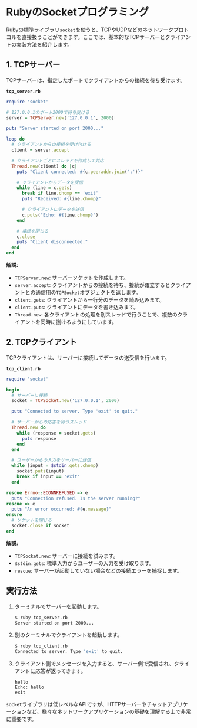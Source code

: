 # RubyのSocketプログラミング

Rubyの標準ライブラリ`socket`を使うと、TCPやUDPなどのネットワークプロトコルを直接扱うことができます。ここでは、基本的なTCPサーバーとクライアントの実装方法を紹介します。

## 1. TCPサーバー

TCPサーバーは、指定したポートでクライアントからの接続を待ち受けます。

**`tcp_server.rb`**
```ruby
require 'socket'

# 127.0.0.1のポート2000で待ち受ける
server = TCPServer.new('127.0.0.1', 2000)

puts "Server started on port 2000..."

loop do
  # クライアントからの接続を受け付ける
  client = server.accept

  # クライアントごとにスレッドを作成して対応
  Thread.new(client) do |c|
    puts "Client connected: #{c.peeraddr.join(':')}"

    # クライアントからデータを受信
    while (line = c.gets)
      break if line.chomp == 'exit'
      puts "Received: #{line.chomp}"

      # クライアントにデータを送信
      c.puts("Echo: #{line.chomp}")
    end

    # 接続を閉じる
    c.close
    puts "Client disconnected."
  end
end
```

**解説:**
- `TCPServer.new`: サーバーソケットを作成します。
- `server.accept`: クライアントからの接続を待ち、接続が確立するとクライアントとの通信用の`TCPSocket`オブジェクトを返します。
- `client.gets`: クライアントから一行分のデータを読み込みます。
- `client.puts`: クライアントにデータを書き込みます。
- `Thread.new`: 各クライアントの処理を別スレッドで行うことで、複数のクライアントを同時に捌けるようにしています。

## 2. TCPクライアント

TCPクライアントは、サーバーに接続してデータの送受信を行います。

**`tcp_client.rb`**
```ruby
require 'socket'

begin
  # サーバーに接続
  socket = TCPSocket.new('127.0.0.1', 2000)

  puts "Connected to server. Type 'exit' to quit."

  # サーバーからの応答を待つスレッド
  Thread.new do
    while (response = socket.gets)
      puts response
    end
  end

  # ユーザーからの入力をサーバーに送信
  while (input = $stdin.gets.chomp)
    socket.puts(input)
    break if input == 'exit'
  end

rescue Errno::ECONNREFUSED => e
  puts "Connection refused. Is the server running?"
rescue => e
  puts "An error occurred: #{e.message}"
ensure
  # ソケットを閉じる
  socket.close if socket
end
```

**解説:**
- `TCPSocket.new`: サーバーに接続を試みます。
- `$stdin.gets`: 標準入力からユーザーの入力を受け取ります。
- `rescue`: サーバーが起動していない場合などの接続エラーを捕捉します。

## 実行方法

1. ターミナルでサーバーを起動します。
   ```bash
   $ ruby tcp_server.rb
   Server started on port 2000...
   ```

2. 別のターミナルでクライアントを起動します。
   ```bash
   $ ruby tcp_client.rb
   Connected to server. Type 'exit' to quit.
   ```

3. クライアント側でメッセージを入力すると、サーバー側で受信され、クライアントに応答が返ってきます。
   ```
   hello
   Echo: hello
   exit
   ```

`socket`ライブラリは低レベルなAPIですが、HTTPサーバーやチャットアプリケーションなど、様々なネットワークアプリケーションの基礎を理解する上で非常に重要です。
